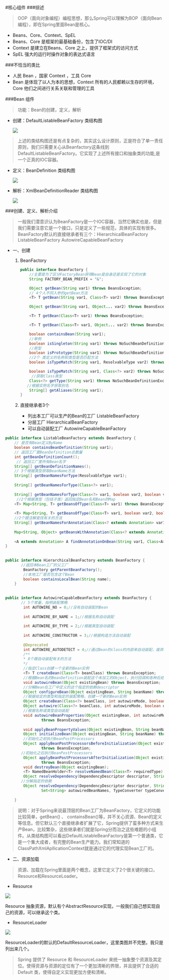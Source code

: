 #核心组件
###综述
> OOP（面向对象编程）编程思想，那么Spring可以理解为BOP（面向Bean编程），即在Spring里面Bean是核心。

* Beans、Core、Context、SpEL
* Beans、Core 是框架的最基础备份，包含了IOC/DI
* Context 是建立在Beans、Core 之上，提供了框架式的访问方式
* SpEL 强大的运行时操作对象的表达式语言

###不恰当的类比
* 人民 Bean ，国家 Context ，工具 Core  
* Bean 是体现了以人为本的思想，Context 所有的人民都赖以生存的环境，Core 他们之间进行关系关联和管理的工具

###Bean 组件
>功能：Bean的创建，定义，解析

* 创建：DefaultListableBeanFactory 类结构图

	![](http://47.95.12.0:3389/ftp/DefaultListableBeanFactory.png)     
		
>上述的类结构图还是有点复杂的，其实这么设计原则，正是符合了单一责任原则，我们只需要关心从Beanfactory这条线到DefaultListableBeanFactory。它实现了上述所有接口和抽象类的功能,是一个正真的IOC容器。
	
* 定义：BeanDefinition 类结构图
	
  ![](http://47.95.12.0:3389/ftp/RootBeanDefinition.png)  
	
* 解析：XmlBeanDefinitionReader 类结构图
	
  ![](http://47.95.12.0:3389/ftp/XmlBeanDefinitionReader.png)  
  
  
###创建、定义、解析介绍  
>一般我们潜意识认为BeanFactory是一个IOC容器，当然它确实也是，但是我们需要注意它是一个接口，只是定义了一些规范，具体的实现有很多。BeanFactory默认的直接继承者有三个：HierarchicalBeanFactory ListableBeanFactory AutowireCapableBeanFactory 
 
* 一、创建 
	1. BeanFactory 
	   
		```java 
		public interface BeanFactory {
		    //主要是为了区分FactoryBean获得Bean是自身还是实现了它的对象
		    String FACTORY_BEAN_PREFIX = "&";
		
		    Object getBean(String var1) throws BeansException;
		    // 4个人不同入参的getBean方法
		    <T> T getBean(String var1, Class<T> var2) throws BeansException;
		
		    Object getBean(String var1, Object... var2) throws BeansException;
		
		    <T> T getBean(Class<T> var1) throws BeansException;
		
		    <T> T getBean(Class<T> var1, Object... var2) throws BeansException;
		
		    boolean containsBean(String var1);
		    //单例
		    boolean isSingleton(String var1) throws NoSuchBeanDefinitionException;
		    //原型
		    boolean isPrototype(String var1) throws NoSuchBeanDefinitionException;
		    //2个 类定义的名称和类型是否匹配方法
		    boolean isTypeMatch(String var1, ResolvableType var2) throws NoSuchBeanDefinitionException;
		
		    boolean isTypeMatch(String var1, Class<?> var2) throws NoSuchBeanDefinitionException;
		     //获取Class类型
		    Class<?> getType(String var1) throws NoSuchBeanDefinitionException;
		   //根据实例名字获取别名
		    String[] getAliases(String var1);
		}
		```   
	2. 直接继承者3个
	
		* 列出本工厂可以生产的Bean的工厂  ListableBeanFactory  
		* 分层工厂 HierarchicalBeanFactory 
		* 可以自动装配工厂 AutowireCapableBeanFactory
		
``` java
public interface ListableBeanFactory extends BeanFactory {
    // 是否有Bean定义ByName
    boolean containsBeanDefinition(String var1);
    // 返回工厂里BeanDefinition总数量
    int getBeanDefinitionCount();
     // 返回工厂里所有Bean名字
    String[] getBeanDefinitionNames();
    // 3个根据类型获取BeanName方法
    String[] getBeanNamesForType(ResolvableType var1);
	
    String[] getBeanNamesForType(Class<?> var1);
   
    String[] getBeanNamesForType(Class<?> var1, boolean var2, boolean var3);
     //2个根据类型（包括子类）返回指定Bean名和Bean的Map
    <T> Map<String, T> getBeansOfType(Class<T> var1) throws BeansException;
	
    <T> Map<String, T> getBeansOfType(Class<T> var1, boolean var2, boolean var3) throws BeansException;
    //2个跟注解查找有关的方法
    String[] getBeanNamesForAnnotation(Class<? extends Annotation> var1);
	
    Map<String, Object> getBeansWithAnnotation(Class<? extends Annotation> var1) throws BeansException;
	
    <A extends Annotation> A findAnnotationOnBean(String var1, Class<A> var2) throws NoSuchBeanDefinitionException;
}
	
	
public interface HierarchicalBeanFactory extends BeanFactory {
	   //返回本Bean工厂的父工厂
		BeanFactory getParentBeanFactory();
		//本地工厂是否包含这个Bean
		boolean containsLocalBean(String name);
	}
	
	
public interface AutowireCapableBeanFactory extends BeanFactory {
	   // 5个常量，指明装配策略
		int AUTOWIRE_NO = 0;//没有自动装配的Bean
	
		int AUTOWIRE_BY_NAME = 1;//根据名称自动装配
	
		int AUTOWIRE_BY_TYPE = 2;//根据类型自动装配
	
		int AUTOWIRE_CONSTRUCTOR = 3;//根据构造方法自动装配
	
		@Deprecated
		int AUTOWIRE_AUTODETECT = 4;//通过Bean的class的内部来自动装配，废弃Since3.0
		/**
	 	* 8个跟自动装配有关的方法
	 	*/
		//指定Class创建一个全新的Bean实例
		<T> T createBean(Class<T> beanClass) throws BeansException;
		//根据Bean名的BeanDefinition装配这个未加工的Object，执行回调和各种后处理器。
		void autowireBean(Object existingBean) throws BeansException;
		//分解Bean在工厂中定义的这个指定的依赖descriptor
		Object configureBean(Object existingBean, String beanName) throws BeansException;
		//根据给定的类型和指定的装配策略，创建一个新的Bean实例
		Object createBean(Class<?> beanClass, int autowireMode, boolean dependencyCheck) throws BeansException;
		Object autowire(Class<?> beanClass, int autowireMode, boolean dependencyCheck) throws BeansException;
		//根据名称或类型自动装配
		void autowireBeanProperties(Object existingBean, int autowireMode, boolean dependencyCheck)
				throws BeansException;
	
		void applyBeanPropertyValues(Object existingBean, String beanName) throws BeansException;
		Object initializeBean(Object existingBean, String beanName) throws BeansException;
		//初始化之前执行BeanPostProcessors
		Object applyBeanPostProcessorsBeforeInitialization(Object existingBean, String beanName)
				throws BeansException;
	   //初始化之后执行BeanPostProcessors
		Object applyBeanPostProcessorsAfterInitialization(Object existingBean, String beanName)
				throws BeansException; 
		void destroyBean(Object existingBean);
		<T> NamedBeanHolder<T> resolveNamedBean(Class<T> requiredType) throws BeansException;
		Object resolveDependency(DependencyDescriptor descriptor, String requestingBeanName) throws BeansException;
	   //分解指定的依赖
		Object resolveDependency(DependencyDescriptor descriptor, String requestingBeanName,
				Set<String> autowiredBeanNames, TypeConverter typeConverter) throws BeansException;
	
	}
```
			
>说明：对于Spring来说最顶层的Bean工厂为BeanFactory，它定义的功能比较简单，getBean() 、 containsBean()等，并不关心资源、Bean的定义等信息。但它默认三个直接继承者扩展了它，Spring提供了蛮多种方式来生产Bean，比较繁杂，这些继承者们就是Spring分而治之这些难题的小组件。从类结构图可以看出DefaultListableBeanFactory是第一个普通类，它是一个集大成者，有完整的Bean生产能力。我们常知道的ClassPathXmlApllicationContext就是通过它的代理实现Bean工厂的。
 
* 二、资源加载

>资源、加载在Spring里面是两个概念，这里它定义了2个很关键的接口，Resource和ResourceLoader。

* Resource

![](http://47.95.12.0:3389/ftp/AbstractResource.png)  

Resource 抽象资源，默认有个AbstractResource实现，一般我们自己想实现自己的资源，可以继承这个类。  

* ResourceLoader 

![](http://47.95.12.0:3389/ftp/DefaultResourceLoader.png) 

  ResourceLoader的默认的DefaultResourceLoader，这里类图并不完整。我只是列出来几个。
  
 > Spring 提供了 Resource 和 ResourceLoader 来统一抽象整个资源及其定位。使得资源与资源的定位有了一个更加清晰的界限，并且提供了合适的 Default 类，使得自定义实现更加方便和清晰。
  
  
  
  
  
  
  